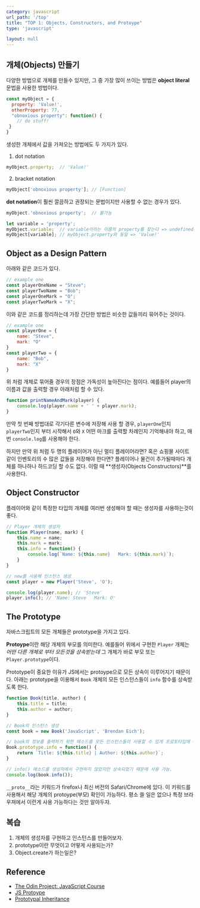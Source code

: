 ```yaml
---
category: javascript
url_path: '/top'
title: "TOP 1: Objects, Constructors, and Protoype"
type: 'javascript'

layout: null
---
```


## 개체(Objects) 만들기
다양한 방법으로 개체를 만들수 있지만, 그 중 가장 많이 쓰이는 방법은 **object literal** 문법을 사용한 방법이다.

```js
const myObject = {
  property: 'Value!',
  otherProperty: 77,
  "obnoxious property": function() {
    // do stuff!
 }
}
```

생성한 개체에서 값을 가져오는 방법에도 두 가지가 있다.
1. dot notation
```js
myObject.property;  // 'Value!'
```
2. bracket notation
```js
myObject['obnoxious property']; // [Function]
```

**dot notation**이 훨씬 깔끔하고 권장되는 문법이지만 사용할 수 없는 경우가 있다. 

```js
myObject.'obnoxious property';  // 불가능

let variable = 'property';
myObject.variable;  // variable이라는 이름의 property를 찾는다 => undefined
myObject[variable]; // myObject.property와 동일 => 'Value!'
```

## Object as a Design Pattern

아래와 같은 코드가 있다.
```js
// example one
const playerOneName = "Steve";
const playerTwoName = "Bob";
const playerOneMark = "O";
const playerTwoMark = "X";
```

이와 같은 코드를 정리하는데 가장 간단한 방법은 비슷한 값들끼리 묶어주는 것이다.
```js
// example one
const playerOne = {
    name: "Steve",
    mark: "O"
}
const playerTwo = {
    name: "Bob",
    mark: "X"
}
```

위 처럼 개체로 묶어줄 경우의 장점은 가독성이 높아진다는 점이다. 예를들어 player의 이름과 값을 출력할 경우 아래처럼 할 수 있다.
```js
function printNameAndMark(player) {
    console.log(player.name + ' ' + player.mark);
}
```

만약 첫 번째 방법대로 각기다른 변수에 저장해 사용 할 경우, `playerOne`인지 `playerTwo`인지 부터 시작해서 `O`와 `X` 어떤 마크를 출력할 차례인지 기억해내야 하고, 매번 `console.log`를 사용해야 한다.

하지만 만약 위 처럼 두 명의 플레이어가 아닌 멀티 플레이어라면? 혹은 쇼핑몰 사이트같이 인벤토리의 수 많은 값들을 저장해야 한다면? 
플레이어나 물건이 추가될때마다 개체를 하나하나 하드코딩 할 수도 없다. 이럴 때 **생성자(Objects Constructors)**를 사용한다.

## Object Constructor
플레이어와 같이 특정한 타입의 개체를 여러번 생성해야 할 때는 생성자를 사용하는것이 좋다.
```js
// Player 개체의 생성자
function Player(name, mark) {
    this.name = name;
    this.mark = mark;
    this.info = function() {
        console.log(`Name: ${this.name}   Mark: ${this.mark}`);
    }
}

// new를 사용해 인스턴스 생성
const player = new Player('Steve', 'O');

console.log(player.name); // 'Steve'
player.info(); // 'Name: Steve   Mark: O'
```

## The Prototype

자바스크립트의 모든 개체들은 prototype을 가지고 있다. 

**Protoype**이란 해당 개체의 부모를 의미한다. 예를들어 위에서 구현한 `Player` 개체는 *어떤 다른 개체로 부터 모든것을 상속받는데* 그 개체가 바로 부모 또는 `Player.prototype`이다. 

Prototype이 중요한 이유가 JS에서는 protoype으로 모든 상속이 이루어지기 때문이다. 아래는 prototype을 이용해서
`Book` 개체의 모든 인스턴스들이 `info` 함수를 상속받도록 한다. 
```js
function Book(title, author) {
    this.title = title;
    this.author = author;
}

// Book의 인스턴스 생성
const book = new Book('JavaScript', 'Brendan Eich');

// book의 정보를 출력하기 위한 메소드를 모든 인스턴스들이 사용할 수 있게 프로토타입에 구현
Book.prototype.info = function() {
    return `Title: ${this.title} | Author: ${this.author}`;
}

// info() 메소드를 생성자에서 구현하지 않았지만 상속되었기 때문에 사용 가능.
console.log(book.info());
```

`__proto__`라는 키워드가 firefox나 최신 버전의 Safari/Chrome에 있다. 이 키워드를 사용해서 해당 개체의 protoype(부모) 확인이 가능하다. 평소 쓸 일은 없으나 특정 브라우져에서 이런게 사용 가능하다는 것만 알아두자.

## 복습
1. 개체의 생성자를 구현하고 인스턴스를 만들어보자.
2. prototype이란 무엇이고 어떻게 사용되는가?
3. Object.create가 하는일은?

## Reference
- [The Odin Project: JavaScript Course](https://www.theodinproject.com/courses/javascript/)
- [JS Protoype](https://web.archive.org/web/20200513181548/https://javascriptissexy.com/javascript-prototype-in-plain-detailed-language/)
- [Prototypal Inheritance](https://javascript.info/prototype-inheritance)